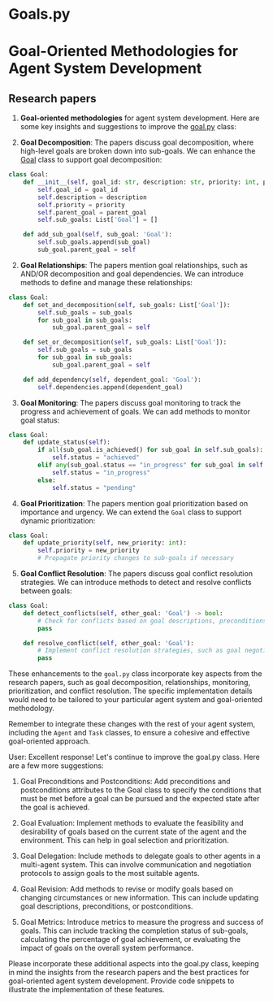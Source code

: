 # Goals.py
# Goal-Oriented Methodologies for Agent System Development

## Research papers
1. **Goal-oriented methodologies** for agent system development. Here are some key insights and suggestions to improve the [goal.py](file:///Users/kinglerbercy/Projects/Apps/sandbox/dify/mabos/goal.py#1%2C1-1%2C1) class:

2. **Goal Decomposition**: The papers discuss goal decomposition, where high-level goals are broken down into sub-goals. We can enhance the [Goal](file:///Users/kinglerbercy/Projects/Apps/sandbox/dify/MABOS-Multi-Agent%20Business%20Operating%20System.md#817%2C12-817%2C12) class to support goal decomposition:

```python
class Goal:
    def __init__(self, goal_id: str, description: str, priority: int, parent_goal: 'Goal' = None):
        self.goal_id = goal_id
        self.description = description
        self.priority = priority
        self.parent_goal = parent_goal
        self.sub_goals: List['Goal'] = []

    def add_sub_goal(self, sub_goal: 'Goal'):
        self.sub_goals.append(sub_goal)
        sub_goal.parent_goal = self
```

2. **Goal Relationships**: The papers mention goal relationships, such as AND/OR decomposition and goal dependencies. We can introduce methods to define and manage these relationships:

```python
class Goal:
    def set_and_decomposition(self, sub_goals: List['Goal']):
        self.sub_goals = sub_goals
        for sub_goal in sub_goals:
            sub_goal.parent_goal = self

    def set_or_decomposition(self, sub_goals: List['Goal']):
        self.sub_goals = sub_goals
        for sub_goal in sub_goals:
            sub_goal.parent_goal = self

    def add_dependency(self, dependent_goal: 'Goal'):
        self.dependencies.append(dependent_goal)
```

3. **Goal Monitoring**: The papers discuss goal monitoring to track the progress and achievement of goals. We can add methods to monitor goal status:

```python
class Goal:
    def update_status(self):
        if all(sub_goal.is_achieved() for sub_goal in self.sub_goals):
            self.status = "achieved"
        elif any(sub_goal.status == "in_progress" for sub_goal in self.sub_goals):
            self.status = "in_progress"
        else:
            self.status = "pending"
```

4. **Goal Prioritization**: The papers mention goal prioritization based on importance and urgency. We can extend the `Goal` class to support dynamic prioritization:

```python
class Goal:
    def update_priority(self, new_priority: int):
        self.priority = new_priority
        # Propagate priority changes to sub-goals if necessary
```

5. **Goal Conflict Resolution**: The papers discuss goal conflict resolution strategies. We can introduce methods to detect and resolve conflicts between goals:

```python
class Goal:
    def detect_conflicts(self, other_goal: 'Goal') -> bool:
        # Check for conflicts based on goal descriptions, preconditions, or effects
        pass

    def resolve_conflict(self, other_goal: 'Goal'):
        # Implement conflict resolution strategies, such as goal negotiation or replanning
        pass
```

These enhancements to the `goal.py` class incorporate key aspects from the research papers, such as goal decomposition, relationships, monitoring, prioritization, and conflict resolution. The specific implementation details would need to be tailored to your particular agent system and goal-oriented methodology.

Remember to integrate these changes with the rest of your agent system, including the `Agent` and `Task` classes, to ensure a cohesive and effective goal-oriented approach.

User: Excellent response! Let's continue to improve the goal.py class. Here are a few more suggestions:

1. Goal Preconditions and Postconditions: Add preconditions and postconditions attributes to the Goal class to specify the conditions that must be met before a goal can be pursued and the expected state after the goal is achieved.

2. Goal Evaluation: Implement methods to evaluate the feasibility and desirability of goals based on the current state of the agent and the environment. This can help in goal selection and prioritization.

3. Goal Delegation: Include methods to delegate goals to other agents in a multi-agent system. This can involve communication and negotiation protocols to assign goals to the most suitable agents.

4. Goal Revision: Add methods to revise or modify goals based on changing circumstances or new information. This can include updating goal descriptions, preconditions, or postconditions.

5. Goal Metrics: Introduce metrics to measure the progress and success of goals. This can include tracking the completion status of sub-goals, calculating the percentage of goal achievement, or evaluating the impact of goals on the overall system performance.

Please incorporate these additional aspects into the goal.py class, keeping in mind the insights from the research papers and the best practices for goal-oriented agent system development. Provide code snippets to illustrate the implementation of these features.